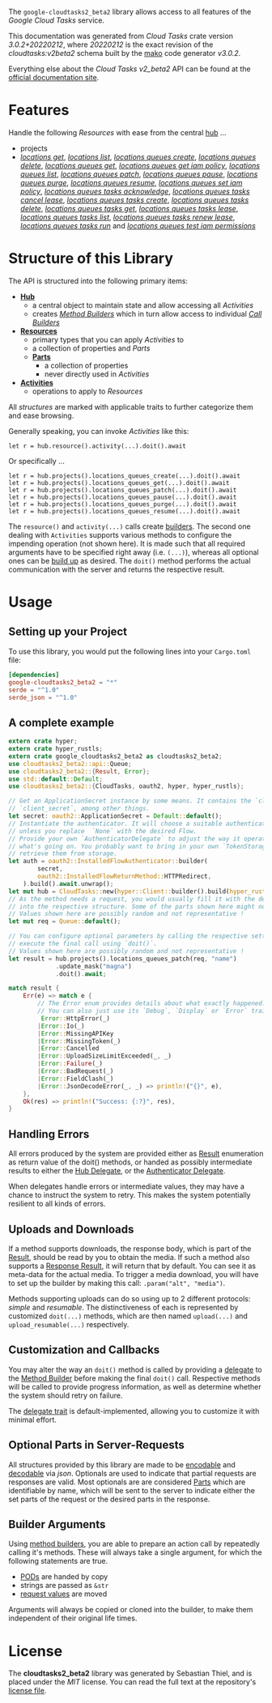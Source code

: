 <!---
DO NOT EDIT !
This file was generated automatically from 'src/mako/api/README.md.mako'
DO NOT EDIT !
-->
The `google-cloudtasks2_beta2` library allows access to all features of the *Google Cloud Tasks* service.

This documentation was generated from *Cloud Tasks* crate version *3.0.2+20220212*, where *20220212* is the exact revision of the *cloudtasks:v2beta2* schema built by the [mako](http://www.makotemplates.org/) code generator *v3.0.2*.

Everything else about the *Cloud Tasks* *v2_beta2* API can be found at the
[official documentation site](https://cloud.google.com/tasks/).
# Features

Handle the following *Resources* with ease from the central [hub](https://docs.rs/google-cloudtasks2_beta2/3.0.2+20220212/google_cloudtasks2_beta2/CloudTasks) ... 

* projects
 * [*locations get*](https://docs.rs/google-cloudtasks2_beta2/3.0.2+20220212/google_cloudtasks2_beta2/api::ProjectLocationGetCall), [*locations list*](https://docs.rs/google-cloudtasks2_beta2/3.0.2+20220212/google_cloudtasks2_beta2/api::ProjectLocationListCall), [*locations queues create*](https://docs.rs/google-cloudtasks2_beta2/3.0.2+20220212/google_cloudtasks2_beta2/api::ProjectLocationQueueCreateCall), [*locations queues delete*](https://docs.rs/google-cloudtasks2_beta2/3.0.2+20220212/google_cloudtasks2_beta2/api::ProjectLocationQueueDeleteCall), [*locations queues get*](https://docs.rs/google-cloudtasks2_beta2/3.0.2+20220212/google_cloudtasks2_beta2/api::ProjectLocationQueueGetCall), [*locations queues get iam policy*](https://docs.rs/google-cloudtasks2_beta2/3.0.2+20220212/google_cloudtasks2_beta2/api::ProjectLocationQueueGetIamPolicyCall), [*locations queues list*](https://docs.rs/google-cloudtasks2_beta2/3.0.2+20220212/google_cloudtasks2_beta2/api::ProjectLocationQueueListCall), [*locations queues patch*](https://docs.rs/google-cloudtasks2_beta2/3.0.2+20220212/google_cloudtasks2_beta2/api::ProjectLocationQueuePatchCall), [*locations queues pause*](https://docs.rs/google-cloudtasks2_beta2/3.0.2+20220212/google_cloudtasks2_beta2/api::ProjectLocationQueuePauseCall), [*locations queues purge*](https://docs.rs/google-cloudtasks2_beta2/3.0.2+20220212/google_cloudtasks2_beta2/api::ProjectLocationQueuePurgeCall), [*locations queues resume*](https://docs.rs/google-cloudtasks2_beta2/3.0.2+20220212/google_cloudtasks2_beta2/api::ProjectLocationQueueResumeCall), [*locations queues set iam policy*](https://docs.rs/google-cloudtasks2_beta2/3.0.2+20220212/google_cloudtasks2_beta2/api::ProjectLocationQueueSetIamPolicyCall), [*locations queues tasks acknowledge*](https://docs.rs/google-cloudtasks2_beta2/3.0.2+20220212/google_cloudtasks2_beta2/api::ProjectLocationQueueTaskAcknowledgeCall), [*locations queues tasks cancel lease*](https://docs.rs/google-cloudtasks2_beta2/3.0.2+20220212/google_cloudtasks2_beta2/api::ProjectLocationQueueTaskCancelLeaseCall), [*locations queues tasks create*](https://docs.rs/google-cloudtasks2_beta2/3.0.2+20220212/google_cloudtasks2_beta2/api::ProjectLocationQueueTaskCreateCall), [*locations queues tasks delete*](https://docs.rs/google-cloudtasks2_beta2/3.0.2+20220212/google_cloudtasks2_beta2/api::ProjectLocationQueueTaskDeleteCall), [*locations queues tasks get*](https://docs.rs/google-cloudtasks2_beta2/3.0.2+20220212/google_cloudtasks2_beta2/api::ProjectLocationQueueTaskGetCall), [*locations queues tasks lease*](https://docs.rs/google-cloudtasks2_beta2/3.0.2+20220212/google_cloudtasks2_beta2/api::ProjectLocationQueueTaskLeaseCall), [*locations queues tasks list*](https://docs.rs/google-cloudtasks2_beta2/3.0.2+20220212/google_cloudtasks2_beta2/api::ProjectLocationQueueTaskListCall), [*locations queues tasks renew lease*](https://docs.rs/google-cloudtasks2_beta2/3.0.2+20220212/google_cloudtasks2_beta2/api::ProjectLocationQueueTaskRenewLeaseCall), [*locations queues tasks run*](https://docs.rs/google-cloudtasks2_beta2/3.0.2+20220212/google_cloudtasks2_beta2/api::ProjectLocationQueueTaskRunCall) and [*locations queues test iam permissions*](https://docs.rs/google-cloudtasks2_beta2/3.0.2+20220212/google_cloudtasks2_beta2/api::ProjectLocationQueueTestIamPermissionCall)




# Structure of this Library

The API is structured into the following primary items:

* **[Hub](https://docs.rs/google-cloudtasks2_beta2/3.0.2+20220212/google_cloudtasks2_beta2/CloudTasks)**
    * a central object to maintain state and allow accessing all *Activities*
    * creates [*Method Builders*](https://docs.rs/google-cloudtasks2_beta2/3.0.2+20220212/google_cloudtasks2_beta2/client::MethodsBuilder) which in turn
      allow access to individual [*Call Builders*](https://docs.rs/google-cloudtasks2_beta2/3.0.2+20220212/google_cloudtasks2_beta2/client::CallBuilder)
* **[Resources](https://docs.rs/google-cloudtasks2_beta2/3.0.2+20220212/google_cloudtasks2_beta2/client::Resource)**
    * primary types that you can apply *Activities* to
    * a collection of properties and *Parts*
    * **[Parts](https://docs.rs/google-cloudtasks2_beta2/3.0.2+20220212/google_cloudtasks2_beta2/client::Part)**
        * a collection of properties
        * never directly used in *Activities*
* **[Activities](https://docs.rs/google-cloudtasks2_beta2/3.0.2+20220212/google_cloudtasks2_beta2/client::CallBuilder)**
    * operations to apply to *Resources*

All *structures* are marked with applicable traits to further categorize them and ease browsing.

Generally speaking, you can invoke *Activities* like this:

```Rust,ignore
let r = hub.resource().activity(...).doit().await
```

Or specifically ...

```ignore
let r = hub.projects().locations_queues_create(...).doit().await
let r = hub.projects().locations_queues_get(...).doit().await
let r = hub.projects().locations_queues_patch(...).doit().await
let r = hub.projects().locations_queues_pause(...).doit().await
let r = hub.projects().locations_queues_purge(...).doit().await
let r = hub.projects().locations_queues_resume(...).doit().await
```

The `resource()` and `activity(...)` calls create [builders][builder-pattern]. The second one dealing with `Activities` 
supports various methods to configure the impending operation (not shown here). It is made such that all required arguments have to be 
specified right away (i.e. `(...)`), whereas all optional ones can be [build up][builder-pattern] as desired.
The `doit()` method performs the actual communication with the server and returns the respective result.

# Usage

## Setting up your Project

To use this library, you would put the following lines into your `Cargo.toml` file:

```toml
[dependencies]
google-cloudtasks2_beta2 = "*"
serde = "^1.0"
serde_json = "^1.0"
```

## A complete example

```Rust
extern crate hyper;
extern crate hyper_rustls;
extern crate google_cloudtasks2_beta2 as cloudtasks2_beta2;
use cloudtasks2_beta2::api::Queue;
use cloudtasks2_beta2::{Result, Error};
use std::default::Default;
use cloudtasks2_beta2::{CloudTasks, oauth2, hyper, hyper_rustls};

// Get an ApplicationSecret instance by some means. It contains the `client_id` and 
// `client_secret`, among other things.
let secret: oauth2::ApplicationSecret = Default::default();
// Instantiate the authenticator. It will choose a suitable authentication flow for you, 
// unless you replace  `None` with the desired Flow.
// Provide your own `AuthenticatorDelegate` to adjust the way it operates and get feedback about 
// what's going on. You probably want to bring in your own `TokenStorage` to persist tokens and
// retrieve them from storage.
let auth = oauth2::InstalledFlowAuthenticator::builder(
        secret,
        oauth2::InstalledFlowReturnMethod::HTTPRedirect,
    ).build().await.unwrap();
let mut hub = CloudTasks::new(hyper::Client::builder().build(hyper_rustls::HttpsConnector::with_native_roots().https_or_http().enable_http1().enable_http2().build()), auth);
// As the method needs a request, you would usually fill it with the desired information
// into the respective structure. Some of the parts shown here might not be applicable !
// Values shown here are possibly random and not representative !
let mut req = Queue::default();

// You can configure optional parameters by calling the respective setters at will, and
// execute the final call using `doit()`.
// Values shown here are possibly random and not representative !
let result = hub.projects().locations_queues_patch(req, "name")
             .update_mask("magna")
             .doit().await;

match result {
    Err(e) => match e {
        // The Error enum provides details about what exactly happened.
        // You can also just use its `Debug`, `Display` or `Error` traits
         Error::HttpError(_)
        |Error::Io(_)
        |Error::MissingAPIKey
        |Error::MissingToken(_)
        |Error::Cancelled
        |Error::UploadSizeLimitExceeded(_, _)
        |Error::Failure(_)
        |Error::BadRequest(_)
        |Error::FieldClash(_)
        |Error::JsonDecodeError(_, _) => println!("{}", e),
    },
    Ok(res) => println!("Success: {:?}", res),
}

```
## Handling Errors

All errors produced by the system are provided either as [Result](https://docs.rs/google-cloudtasks2_beta2/3.0.2+20220212/google_cloudtasks2_beta2/client::Result) enumeration as return value of
the doit() methods, or handed as possibly intermediate results to either the 
[Hub Delegate](https://docs.rs/google-cloudtasks2_beta2/3.0.2+20220212/google_cloudtasks2_beta2/client::Delegate), or the [Authenticator Delegate](https://docs.rs/yup-oauth2/*/yup_oauth2/trait.AuthenticatorDelegate.html).

When delegates handle errors or intermediate values, they may have a chance to instruct the system to retry. This 
makes the system potentially resilient to all kinds of errors.

## Uploads and Downloads
If a method supports downloads, the response body, which is part of the [Result](https://docs.rs/google-cloudtasks2_beta2/3.0.2+20220212/google_cloudtasks2_beta2/client::Result), should be
read by you to obtain the media.
If such a method also supports a [Response Result](https://docs.rs/google-cloudtasks2_beta2/3.0.2+20220212/google_cloudtasks2_beta2/client::ResponseResult), it will return that by default.
You can see it as meta-data for the actual media. To trigger a media download, you will have to set up the builder by making
this call: `.param("alt", "media")`.

Methods supporting uploads can do so using up to 2 different protocols: 
*simple* and *resumable*. The distinctiveness of each is represented by customized 
`doit(...)` methods, which are then named `upload(...)` and `upload_resumable(...)` respectively.

## Customization and Callbacks

You may alter the way an `doit()` method is called by providing a [delegate](https://docs.rs/google-cloudtasks2_beta2/3.0.2+20220212/google_cloudtasks2_beta2/client::Delegate) to the 
[Method Builder](https://docs.rs/google-cloudtasks2_beta2/3.0.2+20220212/google_cloudtasks2_beta2/client::CallBuilder) before making the final `doit()` call. 
Respective methods will be called to provide progress information, as well as determine whether the system should 
retry on failure.

The [delegate trait](https://docs.rs/google-cloudtasks2_beta2/3.0.2+20220212/google_cloudtasks2_beta2/client::Delegate) is default-implemented, allowing you to customize it with minimal effort.

## Optional Parts in Server-Requests

All structures provided by this library are made to be [encodable](https://docs.rs/google-cloudtasks2_beta2/3.0.2+20220212/google_cloudtasks2_beta2/client::RequestValue) and 
[decodable](https://docs.rs/google-cloudtasks2_beta2/3.0.2+20220212/google_cloudtasks2_beta2/client::ResponseResult) via *json*. Optionals are used to indicate that partial requests are responses 
are valid.
Most optionals are are considered [Parts](https://docs.rs/google-cloudtasks2_beta2/3.0.2+20220212/google_cloudtasks2_beta2/client::Part) which are identifiable by name, which will be sent to 
the server to indicate either the set parts of the request or the desired parts in the response.

## Builder Arguments

Using [method builders](https://docs.rs/google-cloudtasks2_beta2/3.0.2+20220212/google_cloudtasks2_beta2/client::CallBuilder), you are able to prepare an action call by repeatedly calling it's methods.
These will always take a single argument, for which the following statements are true.

* [PODs][wiki-pod] are handed by copy
* strings are passed as `&str`
* [request values](https://docs.rs/google-cloudtasks2_beta2/3.0.2+20220212/google_cloudtasks2_beta2/client::RequestValue) are moved

Arguments will always be copied or cloned into the builder, to make them independent of their original life times.

[wiki-pod]: http://en.wikipedia.org/wiki/Plain_old_data_structure
[builder-pattern]: http://en.wikipedia.org/wiki/Builder_pattern
[google-go-api]: https://github.com/google/google-api-go-client

# License
The **cloudtasks2_beta2** library was generated by Sebastian Thiel, and is placed 
under the *MIT* license.
You can read the full text at the repository's [license file][repo-license].

[repo-license]: https://github.com/Byron/google-apis-rsblob/main/LICENSE.md
